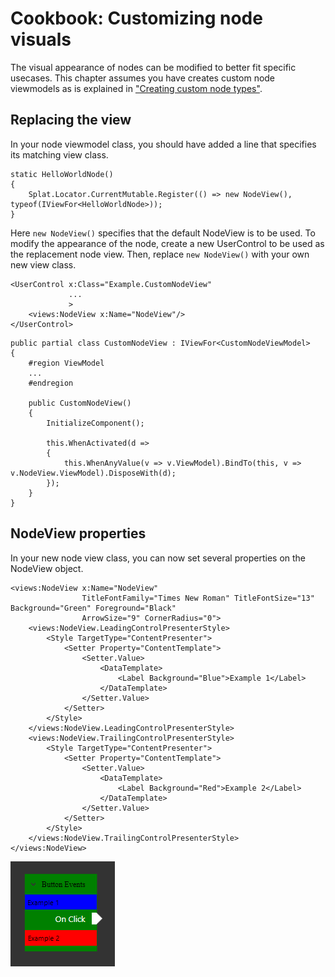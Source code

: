 # Cookbook: Customizing node visuals

The visual appearance of nodes can be modified to better fit specific usecases.
This chapter assumes you have creates custom node viewmodels as is explained in ["Creating custom node types"](cookbook/custom_nodes).

## Replacing the view

In your node viewmodel class, you should have added a line that specifies its matching view class.

```
static HelloWorldNode()
{
    Splat.Locator.CurrentMutable.Register(() => new NodeView(), typeof(IViewFor<HelloWorldNode>));
}
```

Here `new NodeView()` specifies that the default NodeView is to be used.
To modify the appearance of the node, create a new UserControl to be used as the replacement node view.
Then, replace `new NodeView()` with your own new view class.

```
<UserControl x:Class="Example.CustomNodeView"
             ...
             >
    <views:NodeView x:Name="NodeView"/>
</UserControl>
```

```
public partial class CustomNodeView : IViewFor<CustomNodeViewModel>
{
    #region ViewModel
    ...
    #endregion

    public CustomNodeView()
    {
        InitializeComponent();

        this.WhenActivated(d =>
        {
            this.WhenAnyValue(v => v.ViewModel).BindTo(this, v => v.NodeView.ViewModel).DisposeWith(d);
        });
    }
}
```

## NodeView properties

In your new node view class, you can now set several properties on the NodeView object.

```
<views:NodeView x:Name="NodeView"
                TitleFontFamily="Times New Roman" TitleFontSize="13" Background="Green" Foreground="Black"
                ArrowSize="9" CornerRadius="0">
    <views:NodeView.LeadingControlPresenterStyle>
        <Style TargetType="ContentPresenter">
            <Setter Property="ContentTemplate">
                <Setter.Value>
                    <DataTemplate>
                        <Label Background="Blue">Example 1</Label>
                    </DataTemplate>
                </Setter.Value>
            </Setter>
        </Style>
    </views:NodeView.LeadingControlPresenterStyle>
    <views:NodeView.TrailingControlPresenterStyle>
        <Style TargetType="ContentPresenter">
            <Setter Property="ContentTemplate">
                <Setter.Value>
                    <DataTemplate>
                        <Label Background="Red">Example 2</Label>
                    </DataTemplate>
                </Setter.Value>
            </Setter>
        </Style>
    </views:NodeView.TrailingControlPresenterStyle>
</views:NodeView>
```

![](img/node_visuals/node_visuals.png)
